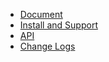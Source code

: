 * [Document](/react-hooks/index.md)
* [Install and Support](/react-hooks/install.md)
* [API](/react-hooks/api.md)
* [Change Logs](/react-hooks/log.md)
